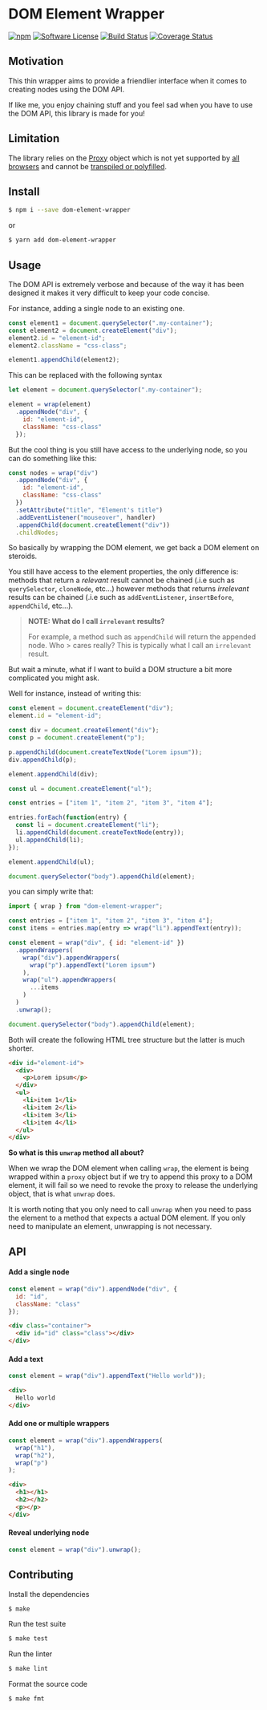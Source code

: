 # DOM Element Wrapper

[![npm](https://img.shields.io/npm/v/dom-element-wrapper.svg)](https://www.npmjs.com/package/dom-element-wrapper)
[![Software License](https://img.shields.io/badge/license-MIT-brightgreen.svg?style=flat-square)](https://github.com/mickaelvieira/dom-element-wrapper/blob/master/LICENSE.md)
[![Build Status](https://travis-ci.org/mickaelvieira/dom-element-wrapper.svg?branch=master)](https://travis-ci.org/mickaelvieira/dom-element-wrapper)
[![Coverage Status](https://coveralls.io/repos/github/mickaelvieira/dom-element-wrapper/badge.svg?branch=master)](https://coveralls.io/github/mickaelvieira/dom-element-wrapper?branch=master)

## Motivation

This thin wrapper aims to provide a friendlier interface when it comes to creating
nodes using the DOM API.


If like me, you enjoy chaining stuff and you feel sad when you have to use the DOM API, this library is made for you!

## Limitation

The library relies on the [Proxy](https://developer.mozilla.org/en/docs/Web/JavaScript/Reference/Global_Objects/Proxy) object which is not
yet supported by [all browsers](http://kangax.github.io/compat-table/es6/#Proxy) and cannot be [transpiled or polyfilled](https://babeljs.io/learn-es2015/#ecmascript-2015-features-proxies).

## Install

```sh
$ npm i --save dom-element-wrapper
```

or

```sh
$ yarn add dom-element-wrapper
```

## Usage

The DOM API is extremely verbose and because of the way it has been designed it makes it very difficult to keep your code concise.

For instance, adding a single node to an existing one.

```js
const element1 = document.querySelector(".my-container");
const element2 = document.createElement("div");
element2.id = "element-id";
element2.className = "css-class";

element1.appendChild(element2);
```

This can be replaced with the following syntax

```js
let element = document.querySelector(".my-container");

element = wrap(element)
  .appendNode("div", {
    id: "element-id",
    className: "css-class"
  });
```

But the cool thing is you still have access to the underlying node, so you can do something like this:

```js
const nodes = wrap("div")
  .appendNode("div", {
    id: "element-id",
    className: "css-class"
  })
  .setAttribute("title", "Element's title")
  .addEventListener("mouseover", handler)
  .appendChild(document.createElement("div"))
  .childNodes;
```

So basically by wrapping the DOM element, we get back a DOM element on steroids.

You still have access to the element properties, the only difference is: methods that return a _relevant_ result cannot be chained (.i.e such as `querySelector`, `cloneNode`, etc...) however methods that returns _irrelevant_ results can be chained (.i.e such as `addEventListener`, `insertBefore`, `appendChild`, etc...).

> **NOTE: What do I call `irrelevant` results?**
>
> For example, a method such as `appendChild` will return the appended node. Who > cares really? This is typically what I call an `irrelevant` result.

But wait a minute, what if I want to build a DOM structure a bit more complicated you might ask.

Well for instance, instead of writing this:

```js
const element = document.createElement("div");
element.id = "element-id";

const div = document.createElement("div");
const p = document.createElement("p");

p.appendChild(document.createTextNode("Lorem ipsum"));
div.appendChild(p);

element.appendChild(div);

const ul = document.createElement("ul");

const entries = ["item 1", "item 2", "item 3", "item 4"];

entries.forEach(function(entry) {
  const li = document.createElement("li");
  li.appendChild(document.createTextNode(entry));
  ul.appendChild(li);
});

element.appendChild(ul);

document.querySelector("body").appendChild(element);
```

you can simply write that:

```js
import { wrap } from "dom-element-wrapper";

const entries = ["item 1", "item 2", "item 3", "item 4"];
const items = entries.map(entry => wrap("li").appendText(entry));

const element = wrap("div", { id: "element-id" })
  .appendWrappers(
    wrap("div").appendWrappers(
      wrap("p").appendText("Lorem ipsum")
    ),
    wrap("ul").appendWrappers(
      ...items
    )
  )
  .unwrap();

document.querySelector("body").appendChild(element);
```

Both will create the following HTML tree structure but the latter is much shorter.

```html
<div id="element-id">
  <div>
    <p>Lorem ipsum</p>
  </div>
  <ul>
    <li>item 1</li>
    <li>item 2</li>
    <li>item 3</li>
    <li>item 4</li>
  </ul>
</div>
```

**So what is this `unwrap` method all about?**

When we wrap the DOM element when calling `wrap`, the element is being wrapped within a `proxy` object but if we try to append this proxy to a DOM element, it will fail so we need to revoke the proxy to release the underlying object, that is what `unwrap` does.

It is worth noting that you only need to call `unwrap` when you need to pass the element to a method that expects a actual DOM element. If you only need to manipulate an element, unwrapping is not necessary.

## API

#### Add a single node

```js
const element = wrap("div").appendNode("div", {
  id: "id",
  className: "class"
});
```

```html
<div class="container">
  <div id="id" class="class"></div>
</div>
```

#### Add a text

```js
const element = wrap("div").appendText("Hello world"));
```

```html
<div>
  Hello world
</div>
```

#### Add one or multiple wrappers

```js
const element = wrap("div").appendWrappers(
  wrap("h1"),
  wrap("h2"),
  wrap("p")
);
```

```html
<div>
  <h1></h1>
  <h2></h2>
  <p></p>
</div>
```

#### Reveal underlying node

```js
const element = wrap("div").unwrap();
```


## Contributing

Install the dependencies

```sh
$ make
```

Run the test suite

```sh
$ make test
```

Run the linter

```sh
$ make lint
```

Format the source code

```sh
$ make fmt
```
